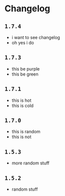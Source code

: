 # Changelog

## `1.7.4`

- i want to see changelog
- oh yes i do

## `1.7.3`

- this be purple
- this be green

## `1.7.1`

- this is hot
- this is cold

## `1.7.0`

- this is random
- this is not

## `1.5.3`

- more random stuff

## `1.5.2`

- random stuff
